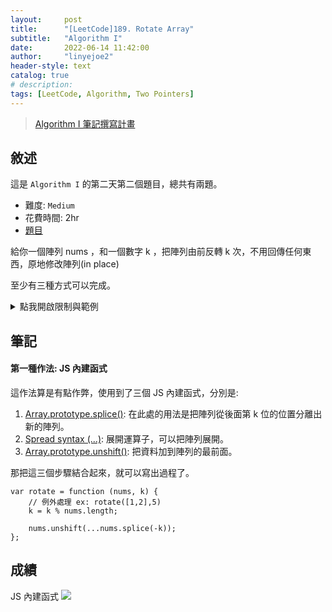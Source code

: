 ```yaml
---
layout:     post
title:      "[LeetCode]189. Rotate Array"
subtitle:   "Algorithm I"
date:       2022-06-14 11:42:00
author:     "linyejoe2"
header-style: text
catalog: true
# description: 
tags: [LeetCode, Algorithm, Two Pointers]
---
```


>[Algorithm I 筆記撰寫計畫](https://linyejoe2.github.io/2022/06/13/leetcode/Data%20Structure/Data%20Structure%20I/Starting-write-Algorithm-I-Note/)

## 敘述

這是 `Algorithm I` 的第二天第二個題目，總共有兩題。

+ 難度: `Medium` 
+ 花費時間: 2hr
+ [題目](https://leetcode.com/problems/rotate-array/)

給你一個陣列 nums ，和一個數字 k ，把陣列由前反轉 k 次，不用回傳任何東西，原地修改陣列(in place)

<!--more-->

至少有三種方式可以完成。

<details><summary>點我開啟限制與範例</summary>
<pre>

**限制:**

-   `1 <= nums.length <= 105`
-   `-231 <= nums[i] <= 231 - 1`
-   `0 <= k <= 105`


**Example 1:**

```=
Input: nums = [1,2,3,4,5,6,7], k = 3
Output: [5,6,7,1,2,3,4]
Explanation:
翻轉第一個值到最前面: [7,1,2,3,4,5,6]
翻轉第二個值到最前面: [6,7,1,2,3,4,5]
翻轉第三個值到最前面: [5,6,7,1,2,3,4]
```

**Example 2:**

```=
Input: nums = [-1,-100,3,99], k = 2
Output: [3,99,-1,-100]
Explanation: 
rotate 1 steps to the right: [99,-1,-100,3]
rotate 2 steps to the right: [3,99,-1,-100]
```
</pre></details>

## 筆記

#### 第一種作法: JS 內建函式

這作法算是有點作弊，使用到了三個 JS 內建函式，分別是:

1. [Array.prototype.splice()](https://developer.mozilla.org/en-US/docs/Web/JavaScript/Reference/Global_Objects/Array/splice): 在此處的用法是把陣列從後面第 k 位的位置分離出新的陣列。
2. [Spread syntax \(...\)](https://developer.mozilla.org/en-US/docs/Web/JavaScript/Reference/Operators/Spread_syntax): 展開運算子，可以把陣列展開。
3. [Array.prototype.unshift()](https://developer.mozilla.org/en-US/docs/Web/JavaScript/Reference/Global_Objects/Array/unshift): 把資料加到陣列的最前面。

那把這三個步驟結合起來，就可以寫出過程了。

```js=
var rotate = function (nums, k) {
    // 例外處理 ex: rotate([1,2],5)
    k = k % nums.length;

    nums.unshift(...nums.splice(-k));
};
```

<!-- TODO -->

## 成績

JS 內建函式
![](https://i.imgur.com/HzjdQRz.png)


<!-- ##### 參考資料 -->
